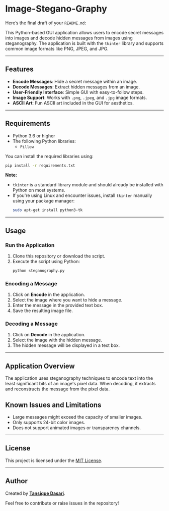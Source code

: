 # Image-Stegano-Graphy
Here’s the final draft of your `README.md`:

This Python-based GUI application allows users to encode secret messages into images and decode hidden messages from images using steganography. The application is built with the `tkinter` library and supports common image formats like PNG, JPEG, and JPG.

---

## Features
- **Encode Messages**: Hide a secret message within an image.
- **Decode Messages**: Extract hidden messages from an image.
- **User-Friendly Interface**: Simple GUI with easy-to-follow steps.
- **Image Support**: Works with `.png`, `.jpeg`, and `.jpg` image formats.
- **ASCII Art**: Fun ASCII art included in the GUI for aesthetics.

---

## Requirements

- Python 3.6 or higher
- The following Python libraries:
  - `Pillow`

You can install the required libraries using:
```bash
pip install -r requirements.txt
```

**Note:**  
- `tkinter` is a standard library module and should already be installed with Python on most systems.  
- If you're using Linux and encounter issues, install `tkinter` manually using your package manager:
  ```bash
  sudo apt-get install python3-tk
  ```

---

## Usage

### Run the Application
1. Clone this repository or download the script.
2. Execute the script using Python:
   ```bash
   python steganography.py
   ```

### Encoding a Message
1. Click on **Encode** in the application.
2. Select the image where you want to hide a message.
3. Enter the message in the provided text box.
4. Save the resulting image file.

### Decoding a Message
1. Click on **Decode** in the application.
2. Select the image with the hidden message.
3. The hidden message will be displayed in a text box.

---

## Application Overview

The application uses steganography techniques to encode text into the least significant bits of an image's pixel data. When decoding, it extracts and reconstructs the message from the pixel data.


## Known Issues and Limitations
- Large messages might exceed the capacity of smaller images.
- Only supports 24-bit color images.
- Does not support animated images or transparency channels.

---

## License
This project is licensed under the [MIT License](https://github.com/tansique-17/Image-SteganoGraphy/blob/main/LICENSE).

---

## Author
Created by **[Tansique Dasari](https://github.com/Tansique-17)**.  

Feel free to contribute or raise issues in the repository!

